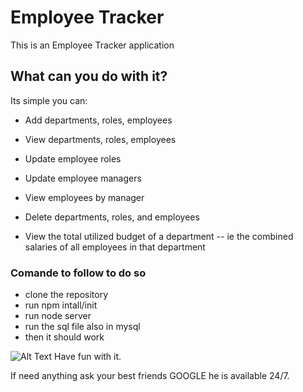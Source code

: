 # Employee Tracker

This is an Employee Tracker application

## What can you do with it?
Its simple you can:
  * Add departments, roles, employees

  * View departments, roles, employees

  * Update employee roles

  * Update employee managers

  * View employees by manager

  * Delete departments, roles, and employees

  * View the total utilized budget of a department -- ie the combined salaries of all employees in that department

### Comande to follow to do so
* clone the repository
* run npm intall/init
* run node server
* run the sql file also in mysql
* then it should work

![Alt Text](https://media.giphy.com/media/iDTnfocthmuKCBEuBG/giphy.gif)
Have fun with it.

If need anything ask your best friends GOOGLE he is available 24/7.
